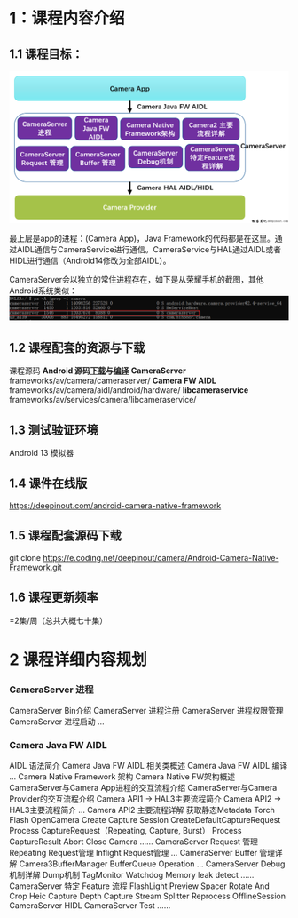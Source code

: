 # 1：课程内容介绍

## 1.1 课程目标：

![image.png](../assets/1706531806517-image.png?r=51897b58844f053e4cbe927eefb35879)

最上层是app的进程：(Camera App)，Java Framework的代码都是在这里。通过AIDL通信与CameraService进行通信。CameraService与HAL通过AIDL或者HIDL进行通信（Android14修改为全部AIDL）。

CameraServer会以独立的常住进程存在，如下是从荣耀手机的截图，其他Android系统类似：![image.png](../assets/1706532059096-image.png?r=51897b58844f053e4cbe927eefb35879)

## 1.2 课程配套的资源与下载

课程源码
**Android 源码[下载](https://deepinout.com/android-camera-performance-analysis/android-camera-performance-analysis-download-aosp-sourcecode.html)与[编译](https://deepinout.com/android-camera-performance-analysis/android-camera-performance-analysis-build-android-emulator.html)**
**CameraServer**
    frameworks/av/camera/cameraserver/
**Camera FW AIDL**
    frameworks/av/camera/aidl/android/hardware/
**libcameraservice**
    frameworks/av/services/camera/libcameraservice/

## 1.3 测试验证环境

Android 13 模拟器

## 1.4 课件在线版

https://deepinout.com/android-camera-native-framework

## 1.5 课程配套源码下载

git clone https://e.coding.net/deepinout/camera/Android-Camera-Native-Framework.git

## 1.6 课程更新频率

=2集/周（总共大概七十集）

# 2 课程详细内容规划

### CameraServer 进程

CameraServer Bin介绍
CameraServer 进程注册
CameraServer 进程权限管理
CameraServer 进程启动
…

### Camera Java FW AIDL

AIDL 语法简介
Camera Java FW AIDL 相关类概述
Camera Java FW AIDL 编译
…
Camera Native Framework 架构
Camera Native FW架构概述
CameraServer与Camera App进程的交互流程介绍
CameraServer与Camera Provider的交互流程介绍
Camera API1 -> HAL3主要流程简介
Camera API2 -> HAL3主要流程简介
…
Camera API2 主要流程详解
获取静态Metadata
Torch Flash
OpenCamera
Create Capture Session
CreateDefaultCaptureRequest
Process CaptureRequest（Repeating, Capture, Burst）
Process CaptureResult
Abort
Close Camera
……
CameraServer Request 管理
Repeating Request管理
Inflight Request管理
…
CameraServer Buffer 管理详解
Camera3BufferManager
BufferQueue Operation
…
CameraServer Debug 机制详解
Dump机制
TagMonitor
Watchdog
Memory leak detect
……
CameraServer 特定 Feature 流程
FlashLight
Preview Spacer
Rotate And Crop
Heic Capture
Depth Capture
Stream Splitter
Reprocess
OfflineSession
CameraServer HIDL
CameraServer Test
……








